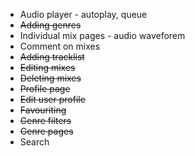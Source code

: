 - Audio player - autoplay, queue
- ~~Adding genres~~
- Individual mix pages - audio waveforem
- Comment on mixes
- ~~Adding tracklist~~
- ~~Editing mixes~~
- ~~Deleting mixes~~
- ~~Profile page~~
- ~~Edit user profile~~
- ~~Favouriting~~
- ~~Genre filters~~
- ~~Genre pages~~
- Search
